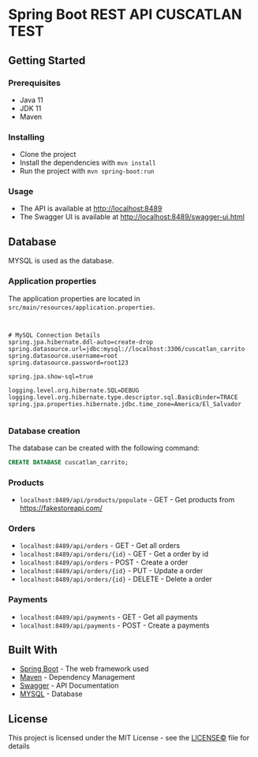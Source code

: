 # Spring Boot REST API CUSCATLAN TEST



## Getting Started

### Prerequisites

* Java 11
* JDK 11
* Maven


### Installing

* Clone the project
* Install the dependencies with `mvn install`
* Run the project with `mvn spring-boot:run`

### Usage

* The API is available at [http://localhost:8489](http://localhost:8489)
* The Swagger UI is available at [http://localhost:8489/swagger-ui.html](http://localhost:8489/swagger-ui/index.html)

## Database

MYSQL is used as the database.

### Application properties

The application properties are located in `src/main/resources/application.properties`.

```server.port=8489


# MySQL Connection Details
spring.jpa.hibernate.ddl-auto=create-drop
spring.datasource.url=jdbc:mysql://localhost:3306/cuscatlan_carrito
spring.datasource.username=root
spring.datasource.password=root123

spring.jpa.show-sql=true

logging.level.org.hibernate.SQL=DEBUG
logging.level.org.hibernate.type.descriptor.sql.BasicBinder=TRACE
spring.jpa.properties.hibernate.jdbc.time_zone=America/El_Salvador


```

### Database creation

The database can be created with the following command:

```sql
CREATE DATABASE cuscatlan_carrito;
```

### Products

* `localhost:8489/api/products/populate` - GET - Get products from https://fakestoreapi.com/

### Orders

* `localhost:8489/api/orders` - GET - Get all orders
* `localhost:8489/api/orders/{id}` - GET - Get a order by id
* `localhost:8489/api/orders` - POST - Create a order
* `localhost:8489/api/orders/{id}` - PUT - Update a order
* `localhost:8489/api/orders/{id}` - DELETE - Delete a order

### Payments

* `localhost:8489/api/payments` - GET - Get all payments
* `localhost:8489/api/payments` - POST - Create a payments


## Built With

* [Spring Boot](https://spring.io/projects/spring-boot) - The web framework used
* [Maven](https://maven.apache.org/) - Dependency Management
* [Swagger](https://swagger.io/) - API Documentation
* [MYSQL](https://www.mysql.com/) - Database


## License

This project is licensed under the MIT License - see the [LICENSE©](LICENSE) file for details
